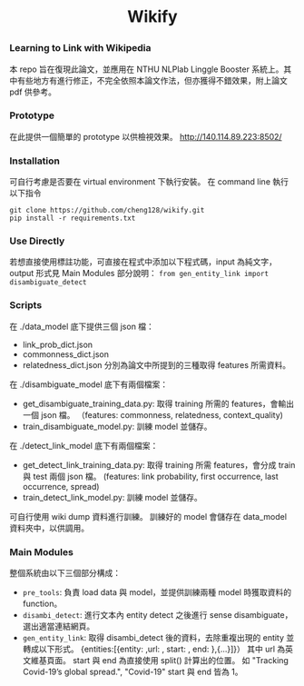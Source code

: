 <h1 align="center">
<p> Wikify
</h1>

### Learning to Link with Wikipedia
本 repo 旨在復現此論文，並應用在 NTHU NLPlab Linggle Booster 系統上。其中有些地方有進行修正，不完全依照本論文作法，但亦獲得不錯效果，附上論文 pdf 供參考。

### Prototype
在此提供一個簡單的 prototype 以供檢視效果。
http://140.114.89.223:8502/ 

### Installation
可自行考慮是否要在 virtual environment 下執行安裝。 
在 command line 執行以下指令
```
git clone https://github.com/cheng128/wikify.git
pip install -r requirements.txt
```
### Use Directly
 若想直接使用標註功能，可直接在程式中添加以下程式碼，input 為純文字，output 形式見 Main Modules 部分說明：
 `from gen_entity_link import disambiguate_detect`
 
### Scripts
在 ./data_model 底下提供三個 json 檔：
 - link_prob_dict.json
 - commonness_dict.json
 - relatedness_dict.json
 分別為論文中所提到的三種取得 features 所需資料。

在 ./disambiguate_model 底下有兩個檔案：
 - get_disambiguate_training_data.py: 取得 training 所需的 features，會輸出一個 json 檔。
  （features: commonness, relatedness, context_quality)
 - train_disambiguate_model.py: 訓練 model 並儲存。

在 ./detect_link_model 底下有兩個檔案：
 - get_detect_link_training_data.py: 取得 training 所需 features，會分成 train 與 test 兩個 json 檔。
   (features: link probability, first occurrence, last occurrence, spread)
 - train_detect_link_model.py: 訓練 model 並儲存。
 
可自行使用 wiki dump 資料進行訓練。
訓練好的 model 會儲存在 data_model 資料夾中，以供調用。

### Main Modules
整個系統由以下三個部分構成：
 - `pre_tools`:  負責 load data 與 model，並提供訓練兩種 model 時獲取資料的 function。 
 - `disambi_detect`: 進行文本內 entity detect 之後進行 sense disambiguate，選出適當連結網頁。
 - `gen_entity_link`: 取得 disambi_detect 後的資料，去除重複出現的 entity 並轉成以下形式。
     {entities:[{entity: ,url: , start: , end: },{...}]}）
     其中 url 為英文維基頁面。
     start 與 end 為直接使用 split() 計算出的位置。
     如 "Tracking Covid-19’s global spread.", "Covid-19" start 與 end 皆為 1。
